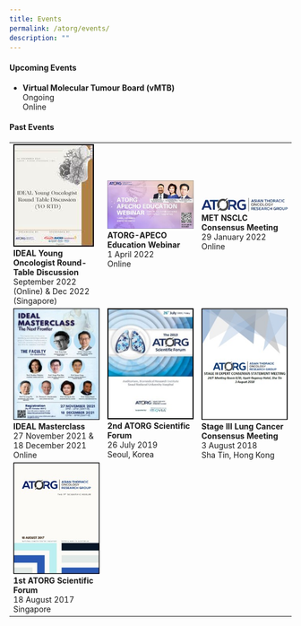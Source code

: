 ```yaml
---
title: Events
permalink: /atorg/events/
description: ""
---
```

#### **Upcoming Events**

*   **Virtual Molecular Tumour Board (vMTB)**  
    Ongoing  
    Online
		
		
		
		
#### **Past Events**

<table>
	<tbody>
		<tr>
			<td style="width:33%">
				<img src="/images/DRAGoN%20Asian%20Genetics%20Network/Events/yo-rtd.jpg"><b>IDEAL Young Oncologist Round-Table Discussion</b><br>September 2022 (Online) &amp; Dec 2022 (Singapore)
			</td>
			<td style="width:33%">
				<img src="/images/DRAGoN%20Asian%20Genetics%20Network/Events/atorg_apecho-1-300x169.jpg"><b>ATORG-APECO Education Webinar</b><br>1 April 2022<br>
Online
			</td>
			<td style="width:33%">
				<img src="/images/DRAGoN%20Asian%20Genetics%20Network/Events/atorg-1.jpeg"><b>MET NSCLC Consensus Meeting</b><br>29 January 2022<br>Online
			</td>
		</tr>
		<tr>
			<td style="width:33%">
				<img src="/images/DRAGoN%20Asian%20Genetics%20Network/Events/atorg_ideal-masterclass.jpg"><b>IDEAL Masterclass</b><br>27 November 2021 &amp; 18 December 2021<br>Online
			</td>
			<td style="width:33%">
				<img src="/images/DRAGoN%20Asian%20Genetics%20Network/Events/aa424db6-4e46-43fc-bb35-aced9a94f104.png"><b>2nd ATORG Scientific Forum</b><br>26 July 2019<br>Seoul, Korea
			</td>
			<td style="width:33%">
				<img src="/images/DRAGoN%20Asian%20Genetics%20Network/Events/0550f594-8fce-444c-8494-38f909b5d13e.jpeg"><b>Stage III Lung Cancer Consensus Meeting</b><br>3 August 2018<br>Sha Tin, Hong Kong
			</td>
		</tr>
		<tr>
			<td style="width:33%">
				<img src="/images/DRAGoN%20Asian%20Genetics%20Network/Events/ffed9efb-7d60-4444-a9bf-8d0c351ae04c.jpeg"><b>1st ATORG Scientific Forum</b><br>18 August 2017<br>Singapore
			</td>
		</tr>
	</tbody>
	</table>